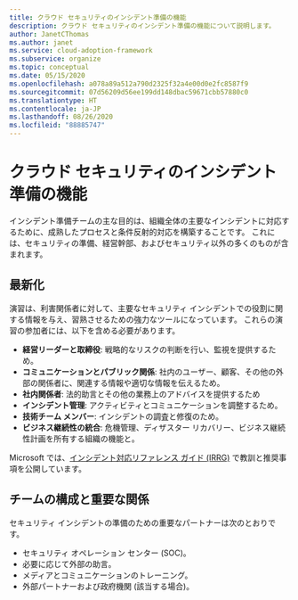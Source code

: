 ```yaml
---
title: クラウド セキュリティのインシデント準備の機能
description: クラウド セキュリティのインシデント準備の機能について説明します。
author: JanetCThomas
ms.author: janet
ms.service: cloud-adoption-framework
ms.subservice: organize
ms.topic: conceptual
ms.date: 05/15/2020
ms.openlocfilehash: a078a89a512a790d2325f32a4e00d0e2fc8587f9
ms.sourcegitcommit: 07d56209d56ee199dd148dbac59671cbb57880c0
ms.translationtype: HT
ms.contentlocale: ja-JP
ms.lasthandoff: 08/26/2020
ms.locfileid: "88885747"
---
```

# <a name="function-of-cloud-security-incident-preparation"></a>クラウド セキュリティのインシデント準備の機能

インシデント準備チームの主な目的は、組織全体の主要なインシデントに対応するために、成熟したプロセスと条件反射的対応を構築することです。 これには、セキュリティの準備、経営幹部、およびセキュリティ以外の多くのものが含まれます。

## <a name="modernization"></a>最新化

演習は、利害関係者に対して、主要なセキュリティ インシデントでの役割に関する情報を与え、習熟させるための強力なツールになっています。 これらの演習の参加者には、以下を含める必要があります。

- **経営リーダーと取締役**: 戦略的なリスクの判断を行い、監視を提供するため。
- **コミュニケーションとパブリック関係**: 社内のユーザー、顧客、その他の外部の関係者に、関連する情報や適切な情報を伝えるため。
- **社内関係者**: 法的助言とその他の業務上のアドバイスを提供するため
- **インシデント管理**: アクティビティとコミュニケーションを調整するため。
- **技術チーム メンバー**: インシデントの調査と修復のため。
- **ビジネス継続性の統合**: 危機管理、ディザスター リカバリー、ビジネス継続性計画を所有する組織の機能と。

<!-- docsTest:casing "Incident Response Reference Guide (IRRG)" -->
<!-- cSpell:ignore IRRG -->

Microsoft では、[インシデント対応リファレンス ガイド (IRRG)](https://aka.ms/IRRG) で教訓と推奨事項を公開しています。

## <a name="team-composition-and-key-relationships"></a>チームの構成と重要な関係

セキュリティ インシデントの準備のための重要なパートナーは次のとおりです。

- セキュリティ オペレーション センター (SOC)。
- 必要に応じて外部の助言。
- メディアとコミュニケーションのトレーニング。
- 外部パートナーおよび政府機関 (該当する場合)。
